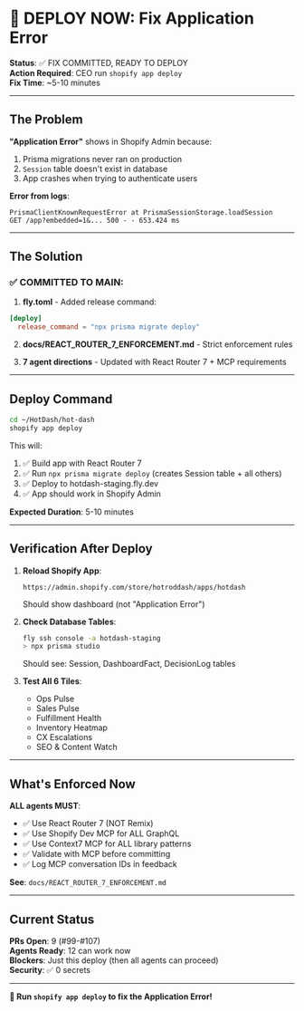 # 🚨 DEPLOY NOW: Fix Application Error

**Status**: ✅ FIX COMMITTED, READY TO DEPLOY  
**Action Required**: CEO run `shopify app deploy`  
**Fix Time**: ~5-10 minutes

---

## The Problem

**"Application Error"** shows in Shopify Admin because:
1. Prisma migrations never ran on production
2. `Session` table doesn't exist in database
3. App crashes when trying to authenticate users

**Error from logs**:
```
PrismaClientKnownRequestError at PrismaSessionStorage.loadSession
GET /app?embedded=1&... 500 - - 653.424 ms
```

---

## The Solution

### ✅ COMMITTED TO MAIN:

1. **fly.toml** - Added release command:
```toml
[deploy]
  release_command = "npx prisma migrate deploy"
```

2. **docs/REACT_ROUTER_7_ENFORCEMENT.md** - Strict enforcement rules

3. **7 agent directions** - Updated with React Router 7 + MCP requirements

---

## Deploy Command

```bash
cd ~/HotDash/hot-dash
shopify app deploy
```

This will:
1. ✅ Build app with React Router 7
2. ✅ Run `npx prisma migrate deploy` (creates Session table + all others)
3. ✅ Deploy to hotdash-staging.fly.dev
4. ✅ App should work in Shopify Admin

**Expected Duration**: 5-10 minutes

---

## Verification After Deploy

1. **Reload Shopify App**:
   ```
   https://admin.shopify.com/store/hotroddash/apps/hotdash
   ```
   Should show dashboard (not "Application Error")

2. **Check Database Tables**:
   ```bash
   fly ssh console -a hotdash-staging
   > npx prisma studio
   ```
   Should see: Session, DashboardFact, DecisionLog tables

3. **Test All 6 Tiles**:
   - Ops Pulse
   - Sales Pulse
   - Fulfillment Health
   - Inventory Heatmap
   - CX Escalations
   - SEO & Content Watch

---

## What's Enforced Now

**ALL agents MUST**:
- ✅ Use React Router 7 (NOT Remix)
- ✅ Use Shopify Dev MCP for ALL GraphQL
- ✅ Use Context7 MCP for ALL library patterns
- ✅ Validate with MCP before committing
- ✅ Log MCP conversation IDs in feedback

**See**: `docs/REACT_ROUTER_7_ENFORCEMENT.md`

---

## Current Status

**PRs Open**: 9 (#99-#107)  
**Agents Ready**: 12 can work now  
**Blockers**: Just this deploy (then all agents can proceed)  
**Security**: ✅ 0 secrets

---

**🚀 Run `shopify app deploy` to fix the Application Error!**


